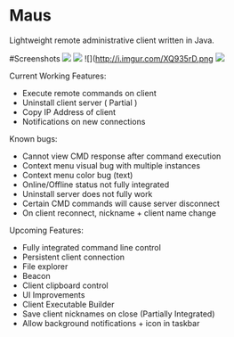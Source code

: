 # Maus
Lightweight remote administrative client written in Java.


#Screenshots
![](http://i.imgur.com/cJY676d.png)
![](http://i.imgur.com/2lQAye3.png)
![](http://i.imgur.com/XQ935rD.png
![](http://i.imgur.com/F3n3lG3.png)

Current Working Features:
* Execute remote commands on client
* Uninstall client server ( Partial )
* Copy IP Address of client
* Notifications on new connections

Known bugs:
* Cannot view CMD response after command execution
* Context menu visual bug with multiple instances
* Context menu color bug (text)
* Online/Offline status not fully integrated
* Uninstall server does not fully work
* Certain CMD commands will cause server disconnect
* On client reconnect, nickname + client name change

Upcoming Features:
* Fully integrated command line control
* Persistent client connection
* File explorer
* Beacon
* Client clipboard control
* UI Improvements
* Client Executable Builder
* Save client nicknames on close (Partially Integrated)
* Allow background notifications + icon in taskbar
